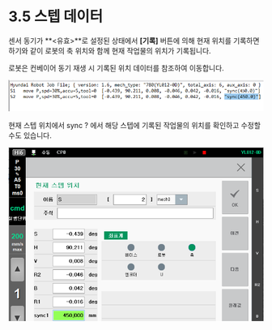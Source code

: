 ﻿# 3.5 스텝 데이터

센서 동기가 **<유효>**로 설정된 상태에서 **\[기록]** 버튼에 의해 현재 위치를 기록하면 하기와 같이 로봇의 축 위치와 함께 현재 작업물의 위치가 기록됩니다.

로봇은 컨베이어 동기 재생 시 기록된 위치 데이터를 참조하여 이동합니다.

![](../_assets/image34.png)

현재 스텝 위치에서 sync ? 에서 해당 스텝에 기록된 작업물의 위치를 확인하고 수정할 수도 있습니다.

![](../_assets/image35.png)
